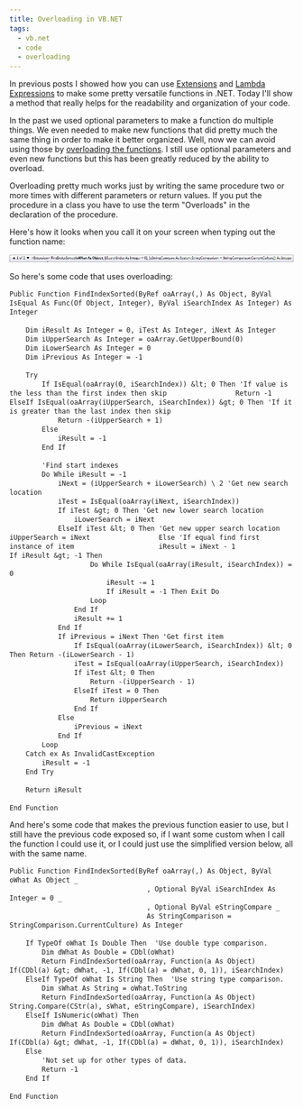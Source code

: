 ```yaml
---
title: Overloading in VB.NET
tags:
  - vb.net
  - code
  - overloading
---
```


In previous posts I showed how you can use <a href="http://www.spreadsheetbudget.com/2012/04/05/extensions-in-vb-net/">Extensions</a> and <a href="http://www.spreadsheetbudget.com/2012/04/14/lambda-expressions-an-introduction/">Lambda Expressions</a> to make some pretty versatile functions in .NET. Today I'll show a method that really helps for the readability and organization of your code.

In the past we used optional parameters to make a function do multiple things. We even needed to make new functions that did pretty much the same thing in order to make it better organized. Well, now we can avoid using those by <a href="http://msdn.microsoft.com/en-us/library/ms973896.aspx">overloading the functions</a>. I still use optional parameters and even new functions but this has been greatly reduced by the ability to overload.

Overloading pretty much works just by writing the same procedure two or more times with different parameters or return values. If you put the procedure in a class you have to use the term "Overloads" in the declaration of the procedure.

Here's how it looks when you call it on your screen when typing out the function name:

![Overloading](/images/Overload.png)

So here's some code that uses overloading:
``` vbscript
Public Function FindIndexSorted(ByRef oaArray(,) As Object, ByVal IsEqual As Func(Of Object, Integer), ByVal iSearchIndex As Integer) As Integer

    Dim iResult As Integer = 0, iTest As Integer, iNext As Integer
    Dim iUpperSearch As Integer = oaArray.GetUpperBound(0)
    Dim iLowerSearch As Integer = 0
    Dim iPrevious As Integer = -1

    Try
        If IsEqual(oaArray(0, iSearchIndex)) &lt; 0 Then 'If value is the less than the first index then skip                 Return -1             ElseIf IsEqual(oaArray(iUpperSearch, iSearchIndex)) &gt; 0 Then 'If it is greater than the last index then skip
            Return -(iUpperSearch + 1)
        Else
            iResult = -1
        End If

        'Find start indexes
        Do While iResult = -1
            iNext = (iUpperSearch + iLowerSearch) \ 2 'Get new search location
            iTest = IsEqual(oaArray(iNext, iSearchIndex))
            If iTest &gt; 0 Then 'Get new lower search location
                iLowerSearch = iNext
            ElseIf iTest &lt; 0 Then 'Get new upper search location                     iUpperSearch = iNext                 Else 'If equal find first instance of item                     iResult = iNext - 1                     If iResult &gt; -1 Then
                    Do While IsEqual(oaArray(iResult, iSearchIndex)) = 0
                        iResult -= 1
                        If iResult = -1 Then Exit Do
                    Loop
                End If
                iResult += 1
            End If
            If iPrevious = iNext Then 'Get first item
                If IsEqual(oaArray(iLowerSearch, iSearchIndex)) &lt; 0 Then Return -(iLowerSearch - 1)
                iTest = IsEqual(oaArray(iUpperSearch, iSearchIndex))
                If iTest &lt; 0 Then
                    Return -(iUpperSearch - 1)
                ElseIf iTest = 0 Then
                    Return iUpperSearch
                End If
            Else
                iPrevious = iNext
            End If
        Loop
    Catch ex As InvalidCastException
        iResult = -1
    End Try

    Return iResult

End Function
```

And here's some code that makes the previous function easier to use, but I still have the previous code exposed so, if I want some custom when I call the function I could use it, or I could just use the simplified version below, all with the same name.

``` vbscript
Public Function FindIndexSorted(ByRef oaArray(,) As Object, ByVal oWhat As Object _
                                  , Optional ByVal iSearchIndex As Integer = 0 _
                                  , Optional ByVal eStringCompare _
                                  As StringComparison = StringComparison.CurrentCulture) As Integer

    If TypeOf oWhat Is Double Then  'Use double type comparison.
        Dim dWhat As Double = CDbl(oWhat)
        Return FindIndexSorted(oaArray, Function(a As Object) If(CDbl(a) &gt; dWhat, -1, If(CDbl(a) = dWhat, 0, 1)), iSearchIndex)
    ElseIf TypeOf oWhat Is String Then  'Use string type comparison.
        Dim sWhat As String = oWhat.ToString
        Return FindIndexSorted(oaArray, Function(a As Object) String.Compare(CStr(a), sWhat, eStringCompare), iSearchIndex)
    ElseIf IsNumeric(oWhat) Then
        Dim dWhat As Double = CDbl(oWhat)
        Return FindIndexSorted(oaArray, Function(a As Object) If(CDbl(a) &gt; dWhat, -1, If(CDbl(a) = dWhat, 0, 1)), iSearchIndex)
    Else
        'Not set up for other types of data.
        Return -1
    End If

End Function
```
